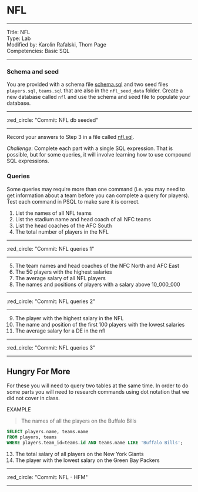 # NFL

---

Title: NFL <br>
Type: Lab<br>
Modified by: Karolin Rafalski, Thom Page <br>
Competencies: Basic SQL<br>

---

### Schema and seed

You are provided with a schema file [schema.sql](nfl_seed_data/schema.sql) and two seed files
`players.sql`, `teams.sql` that are also in the `nfl_seed_data` folder. Create a new database called `nfl` and use the schema and seed file to populate your database.

<hr>
:red_circle: "Commit: NFL db seeded"
<hr>

Record your answers to Step 3 in a file called [nfl.sql](nfl.sql).

_Challenge_: Complete each part with a single SQL expression. That is
possible, but for some queries, it will involve learning how to use compound SQL
expressions.

### Queries

Some queries may require more than one command (i.e. you may need to get information about a team before you can complete a query for players). Test each command in PSQL to make sure it is correct.

1.  List the names of all NFL teams
2.  List the stadium name and head coach of all NFC teams
3.  List the head coaches of the AFC South
4.  The total number of players in the NFL

<hr>
:red_circle: "Commit: NFL queries 1"
<hr>

5.  The team names and head coaches of the NFC North and AFC East
6.  The 50 players with the highest salaries
7.  The average salary of all NFL players
8.  The names and positions of players with a salary above 10_000_000

<hr>
:red_circle: "Commit: NFL queries 2"
<hr>

9.  The player with the highest salary in the NFL
10. The name and position of the first 100 players with the lowest salaries
11. The average salary for a DE in the nfl

<hr>
:red_circle: "Commit: NFL queries 3"
<hr>

## Hungry For More

For these you will need to query two tables at the same time. In order to do some parts you will need to research commands using dot notation that we did not cover in class.

EXAMPLE

> The names of all the players on the Buffalo Bills

```sql
SELECT players.name, teams.name
FROM players, teams
WHERE players.team_id=teams.id AND teams.name LIKE 'Buffalo Bills';
```

13. The total salary of all players on the New York Giants
14. The player with the lowest salary on the Green Bay Packers

<hr>
:red_circle: "Commit: NFL - HFM"
<hr>
